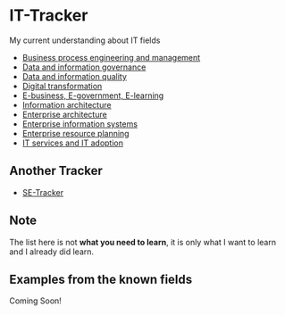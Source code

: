# IT-Tracker

My current understanding about IT fields

- [Business process engineering and management](#)
- [Data and information governance](#)
- [Data and information quality](#)
- [Digital transformation](#)
- [E-business, E-government, E-learning](#)
- [Information architecture](#)
- [Enterprise architecture](#)
- [Enterprise information systems](#)
- [Enterprise resource planning](#)
- [IT services and IT adoption](#)

## Another Tracker

- [SE-Tracker](https://github.com/fzn0x/SE-Tracker)

## Note

The list here is not **what you need to learn**, it is only what I want to learn and I already did learn.

## Examples from the known fields

Coming Soon!
